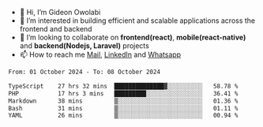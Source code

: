 - 👋 Hi, I’m Gideon Owolabi
- 👀 I’m interested in building efficient and scalable applications across the frontend and backend
- 💞️ I’m looking to collaborate on <b>frontend(react)</b>, <b>mobile(react-native)</b> and <b>backend(Nodejs, Laravel)</b> projects
- 📫 How to reach me <a href="mailto:gideoniyin2021@gmail.com">Mail</a>, <a href="https://www.linkedin.com/in/gideon-owolabi-9b667a232/">LinkedIn</a> and <a href="https://wa.me/2348055377085">Whatsapp</a>

<!---
gude1/gude1 is a ✨ special ✨ repository because its `README.md` (this file) appears on your GitHub profile.
You can click the Preview link to take a look at your changes.
--->

<!--START_SECTION:waka-->

```txt
From: 01 October 2024 - To: 08 October 2024

TypeScript    27 hrs 32 mins  ██████████████▓░░░░░░░░░░   58.78 %
PHP           17 hrs 3 mins   █████████░░░░░░░░░░░░░░░░   36.41 %
Markdown      38 mins         ▒░░░░░░░░░░░░░░░░░░░░░░░░   01.36 %
Bash          31 mins         ▒░░░░░░░░░░░░░░░░░░░░░░░░   01.11 %
YAML          26 mins         ▒░░░░░░░░░░░░░░░░░░░░░░░░   00.94 %
```

<!--END_SECTION:waka-->
